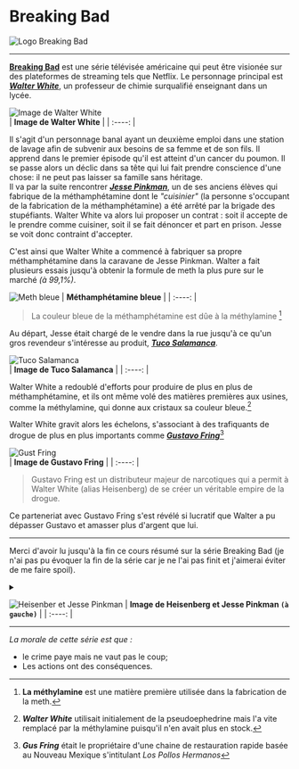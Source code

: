 # Breaking Bad  
![Logo Breaking Bad](https://github.com/xXxZemmourxXx/Markdown/blob/main/logo%20breaking%20bad.png)
___

[**Breaking Bad**](https://fr.wikipedia.org/wiki/Breaking_Bad/ "Redirection vers Wikipedia") est une série télévisée américaine qui peut être visionée sur des plateformes de streaming tels que Netflix.
Le personnage principal est [***Walter White***](https://fr.wikipedia.org/wiki/Walter_White_(personnage)/ "Redirection vers Wikipedia"), un professeur de chimie surqualifié enseignant dans un lycée.

![Image de Walter White](https://cflvdg.avoz.es/sc/TUhviy8mmjqK3R6MvkIObrRocrc=/480x/2013/08/12/00121376301301448682755/Foto/.jpg)  
| **Image de Walter White** |
|  :----: |

Il s'agit d'un personnage banal ayant un deuxième emploi dans une station de lavage afin de subvenir aux besoins de sa femme et de son fils. Il apprend dans le premier épisode qu'il est atteint d'un cancer du poumon. Il se passe alors un déclic dans sa tête qui lui fait prendre conscience d'une chose: il ne peut pas laisser sa famille sans héritage.  
Il va par la suite rencontrer [***Jesse Pinkman***](https://fr.wikipedia.org/wiki/Jesse_Pinkman_(personnage)/ "Redirection vers Wikipedia (encore...)"), un de ses anciens élèves qui fabrique de la méthamphétamine dont le *"cuisinier"* (la personne s'occupant de la fabrication de la méthamphétamine) a été arrêté par la brigade des stupéfiants. Walter White va alors lui proposer un contrat : soit il accepte de le prendre comme cuisiner, soit il se fait dénoncer et part en prison. Jesse se voit donc contraint d'accepter.

C'est ainsi que Walter White a commencé à fabriquer sa propre méthamphétamine dans la caravane de Jesse Pinkman. Walter a fait plusieurs essais jusqu'à obtenir la formule de meth la plus pure sur le marché *(à 99,1%)*.

  
  
![Meth bleue](https://panopliedesseries.files.wordpress.com/2015/03/methbleue.jpg)
| **Méthamphétamine bleue** |
|  :----: |
> La couleur bleue de la méthamphétamine est dûe à la méthylamine [^1]
  
  
Au départ, Jesse était chargé de le vendre dans la rue jusqu'à ce qu'un gros revendeur s'intéresse au produit, [***Tuco Salamanca***](https://breakingbad.fandom.com/wiki/Tuco_Salamanca "Cette fois c'est pas Wikipedia").  
  
 
![Tuco Salamanca](https://www.cheatsheet.com/wp-content/uploads/2020/10/Tuco-Salamanca-1.jpg)  
| **Image de Tuco Salamanca** |
|  :----: |  

Walter White a redoublé d'efforts pour produire de plus en plus de méthamphétamine, et ils ont même volé des matières premières aux usines, comme la méthylamine, qui donne aux cristaux sa couleur bleue.[^2]
  
Walter White gravit alors les échelons, s'associant à des trafiquants de drogue de plus en plus importants comme [***Gustavo Fring***](https://breakingbad.fandom.com/wiki/Gustavo_Fring "Redirection vers Wiki Fandom")[^3]  

![Gust Fring](https://www.journaldugeek.com/content/uploads/2021/09/template-images-jdg-pptx11-2.jpg)  
| **Image de Gustavo Fring** |
|  :----: |  
> Gustavo Fring est un distributeur majeur de narcotiques qui a permit à Walter White (alias Heisenberg) de se créer un véritable empire de la drogue.

Ce parteneriat avec Gustavo Fring s'est révélé si lucratif que Walter a pu dépasser Gustavo et amasser plus d'argent que lui.
  
___
Merci d'avoir lu jusqu'à la fin ce cours résumé sur la série Breaking Bad (je n'ai pas pu évoquer la fin de la série car je ne l'ai pas finit et j'aimerai éviter de me faire spoil). 

<details>
<summary></summary>

[***Easter Egg 😳***](blob:https://tenor.com/39ae60d0-0524-41cf-a11a-9ba7575a0d18)

</details>

![Heisenber et Jesse Pinkman](https://i2.wp.com/static1.moviewebimages.com/wordpress/wp-content/uploads/2022/03/breaking-bad-1.jpg)
| **Image de Heisenberg et Jesse Pinkman `(à gauche)`** |
|  :----: |
  
[^1]: **La méthylamine** est une matière première utilisée dans la fabrication de la meth.
[^2]: ***Walter White*** utilisait initialement de la pseudoephedrine mais l'a vite remplacé par la méthylamine puisqu'il n'en avait plus en stock.
[^3]: ***Gus Fring*** était le propriétaire d'une chaine de restauration rapide basée au Nouveau Mexique s'intitulant *Los Pollos Hermanos*
___

*La morale de cette série est que :*  
- le crime paye mais ne vaut pas le coup;  
- Les actions ont des conséquences.
